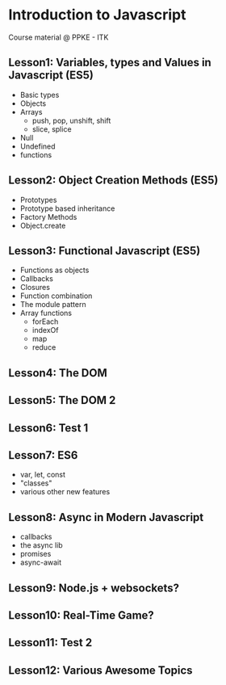 # Introduction to Javascript
Course material @ PPKE - ITK


## Lesson1: Variables, types and Values in Javascript (ES5)

 - Basic types
 - Objects
 - Arrays
   - push, pop, unshift, shift
   - slice, splice
 - Null
 - Undefined
 - functions

## Lesson2: Object Creation Methods (ES5)

 - Prototypes
 - Prototype based inheritance
 - Factory Methods
 - Object.create

## Lesson3: Functional Javascript (ES5)
 
 - Functions as objects
 - Callbacks
 - Closures
 - Function combination
 - The module pattern
 - Array functions
   - forEach
   - indexOf
   - map
   - reduce
   

## Lesson4: The DOM

## Lesson5: The DOM 2

## Lesson6: Test 1

## Lesson7: ES6

 - var, let, const
 - "classes"
 - various other new features
 
## Lesson8: Async in Modern Javascript

 - callbacks
 - the async lib
 - promises
 - async-await
 
## Lesson9: Node.js + websockets?

## Lesson10: Real-Time Game?

## Lesson11: Test 2

## Lesson12: Various Awesome Topics


